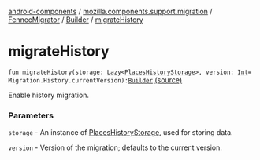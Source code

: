 [android-components](../../../index.md) / [mozilla.components.support.migration](../../index.md) / [FennecMigrator](../index.md) / [Builder](index.md) / [migrateHistory](./migrate-history.md)

# migrateHistory

`fun migrateHistory(storage: `[`Lazy`](https://kotlinlang.org/api/latest/jvm/stdlib/kotlin/-lazy/index.html)`<`[`PlacesHistoryStorage`](../../../mozilla.components.browser.storage.sync/-places-history-storage/index.md)`>, version: `[`Int`](https://kotlinlang.org/api/latest/jvm/stdlib/kotlin/-int/index.html)` = Migration.History.currentVersion): `[`Builder`](index.md) [(source)](https://github.com/mozilla-mobile/android-components/blob/master/components/support/migration/src/main/java/mozilla/components/support/migration/FennecMigrator.kt#L265)

Enable history migration.

### Parameters

`storage` - An instance of [PlacesHistoryStorage](../../../mozilla.components.browser.storage.sync/-places-history-storage/index.md), used for storing data.

`version` - Version of the migration; defaults to the current version.